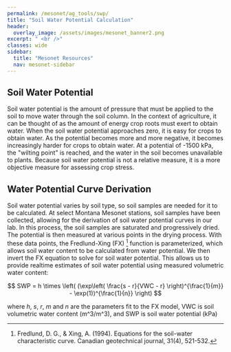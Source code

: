 ```yaml
---
permalink: /mesonet/ag_tools/swp/
title: "Soil Water Potential Calculation"
header:
  overlay_image: /assets/images/mesonet_banner2.png
excerpt: " <br />"
classes: wide
sidebar:
  title: "Mesonet Resources"
  nav: mesonet-sidebar
---
```


## Soil Water Potential 

Soil water potential is the amount of pressure that must be applied to the soil to move water through the soil column. In the context of agriculture, it can be thought of as the amount of energy crop roots must exert to obtain water. When the soil water potential approaches zero, it is easy for crops to obtain water. As the potential becomes more and more negative, it becomes increasingly harder for crops to obtain water. At a potential of -1500 kPa, the "wilting point" is reached, and the water in the soil becomes unavailable to plants. Because soil water potential is not a relative measure, it is a more objective measure for assessing crop stress.

## Water Potential Curve Derivation

Soil water potential varies by soil type, so soil samples are needed for it to be calculated. At select Montana Mesonet stations, soil samples have been collected, allowing for the derivation of soil water potential curves in our lab. In this process, the soil samples are saturated and progressively dried. The potential is then measured at various points in the drying process. With these data points, the Fredlund-Xing (FX) [^1] function is parameterized, which allows soil water content to be calculated from water potential. We then invert the FX equation to solve for soil water potential. This allows us to provide realtime estimates of soil water potential using measured volumetric water content:

$$
SWP = h \times \left( (\exp\left( \frac{s - r}{VWC - r} \right)^{\frac{1}{m}} - \exp(1))^{\frac{1}{n}} \right)
$$

where $h$, $s$, $r$, $m$ and $n$ are the parameters fit to the FX model, VWC is soil volumetric water content (m^3/m^3), and SWP is soil water potential (kPa)

[^1]: Fredlund, D. G., & Xing, A. (1994). Equations for the soil-water characteristic curve. Canadian geotechnical journal, 31(4), 521-532.